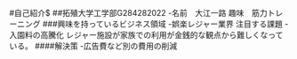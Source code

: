 #自己紹介$
##拓殖大学工学部G284282022
-名前　大江一路
趣味　筋力トレーニング
###興味を持っているビジネス領域
-娯楽レジャー業界
注目する課題
-入園料の高騰化
レジャー施設が家族での利用が金銭的な観点から難しくなっている。
####解決策
-広告費など別の費用の削減




